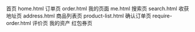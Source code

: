 首页 home.html
订单页 order.html
我的页面 me.html
搜索页 search.html
收获地址页 address.html
商品列表页 product-list.html
确认订单页 require-order.html
评价页 
我的资产 
红包券页 
